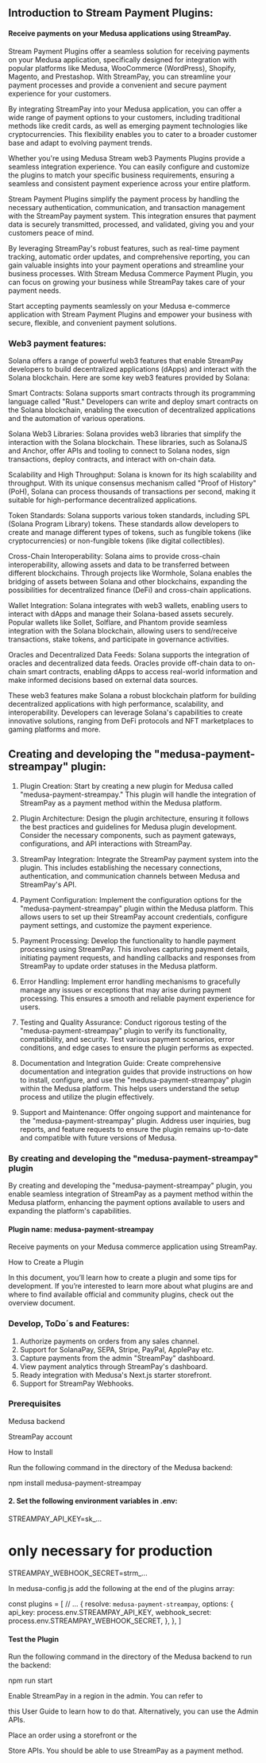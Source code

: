 ## Introduction to Stream Payment Plugins:

#### Receive payments on your Medusa applications using StreamPay.

Stream Payment Plugins offer a seamless solution for receiving payments on your Medusa application, specifically designed for integration with popular platforms like Medusa, WooCommerce (WordPress), Shopify, Magento, and Prestashop. With StreamPay, you can streamline your payment processes and provide a convenient and secure payment experience for your customers.

By integrating StreamPay into your Medusa application, you can offer a wide range of payment options to your customers, including traditional methods like credit cards, as well as emerging payment technologies like cryptocurrencies. This flexibility enables you to cater to a broader customer base and adapt to evolving payment trends.

Whether you're using Medusa Stream web3 Payments Plugins provide a seamless integration experience. You can easily configure and customize the plugins to match your specific business requirements, ensuring a seamless and consistent payment experience across your entire platform.

Stream Payment Plugins simplify the payment process by handling the necessary authentication, communication, and transaction management with the StreamPay payment system. This integration ensures that payment data is securely transmitted, processed, and validated, giving you and your customers peace of mind.

By leveraging StreamPay's robust features, such as real-time payment tracking, automatic order updates, and comprehensive reporting, you can gain valuable insights into your payment operations and streamline your business processes. With Stream Medusa Commerce Payment Plugin, you can focus on growing your business while StreamPay takes care of your payment needs.

Start accepting payments seamlessly on your Medusa e-commerce application with Stream Payment Plugins and empower your business with secure, flexible, and convenient payment solutions.

### Web3 payment features: 

Solana offers a range of powerful web3 features that enable StreamPay developers to build decentralized applications (dApps) and interact with the Solana blockchain. Here are some key web3 features provided by Solana:

Smart Contracts: Solana supports smart contracts through its programming language called "Rust." Developers can write and deploy smart contracts on the Solana blockchain, enabling the execution of decentralized applications and the automation of various operations.

Solana Web3 Libraries: Solana provides web3 libraries that simplify the interaction with the Solana blockchain. These libraries, such as SolanaJS and Anchor, offer APIs and tooling to connect to Solana nodes, sign transactions, deploy contracts, and interact with on-chain data.

Scalability and High Throughput: Solana is known for its high scalability and throughput. With its unique consensus mechanism called "Proof of History" (PoH), Solana can process thousands of transactions per second, making it suitable for high-performance decentralized applications.

Token Standards: Solana supports various token standards, including SPL (Solana Program Library) tokens. These standards allow developers to create and manage different types of tokens, such as fungible tokens (like cryptocurrencies) or non-fungible tokens (like digital collectibles).

Cross-Chain Interoperability: Solana aims to provide cross-chain interoperability, allowing assets and data to be transferred between different blockchains. Through projects like Wormhole, Solana enables the bridging of assets between Solana and other blockchains, expanding the possibilities for decentralized finance (DeFi) and cross-chain applications.

Wallet Integration: Solana integrates with web3 wallets, enabling users to interact with dApps and manage their Solana-based assets securely. Popular wallets like Sollet, Solflare, and Phantom provide seamless integration with the Solana blockchain, allowing users to send/receive transactions, stake tokens, and participate in governance activities.

Oracles and Decentralized Data Feeds: Solana supports the integration of oracles and decentralized data feeds. Oracles provide off-chain data to on-chain smart contracts, enabling dApps to access real-world information and make informed decisions based on external data sources.

These web3 features make Solana a robust blockchain platform for building decentralized applications with high performance, scalability, and interoperability. Developers can leverage Solana's capabilities to create innovative solutions, ranging from DeFi protocols and NFT marketplaces to gaming platforms and more.

## Creating and developing the "medusa-payment-streampay" plugin:

1. Plugin Creation: Start by creating a new plugin for Medusa called "medusa-payment-streampay." This plugin will handle the integration of StreamPay as a payment method within the Medusa platform.

2. Plugin Architecture: Design the plugin architecture, ensuring it follows the best practices and guidelines for Medusa plugin development. Consider the necessary components, such as payment gateways, configurations, and API interactions with StreamPay.

3. StreamPay Integration: Integrate the StreamPay payment system into the plugin. This includes establishing the necessary connections, authentication, and communication channels between Medusa and StreamPay's API.

4. Payment Configuration: Implement the configuration options for the "medusa-payment-streampay" plugin within the Medusa platform. This allows users to set up their StreamPay account credentials, configure payment settings, and customize the payment experience.

5. Payment Processing: Develop the functionality to handle payment processing using StreamPay. This involves capturing payment details, initiating payment requests, and handling callbacks and responses from StreamPay to update order statuses in the Medusa platform.

6. Error Handling: Implement error handling mechanisms to gracefully manage any issues or exceptions that may arise during payment processing. This ensures a smooth and reliable payment experience for users.

7. Testing and Quality Assurance: Conduct rigorous testing of the "medusa-payment-streampay" plugin to verify its functionality, compatibility, and security. Test various payment scenarios, error conditions, and edge cases to ensure the plugin performs as expected.

8. Documentation and Integration Guide: Create comprehensive documentation and integration guides that provide instructions on how to install, configure, and use the "medusa-payment-streampay" plugin within the Medusa platform. This helps users understand the setup process and utilize the plugin effectively.

9. Support and Maintenance: Offer ongoing support and maintenance for the "medusa-payment-streampay" plugin. Address user inquiries, bug reports, and feature requests to ensure the plugin remains up-to-date and compatible with future versions of Medusa.


### By creating and developing the "medusa-payment-streampay" plugin

By creating and developing the "medusa-payment-streampay" plugin, you enable seamless integration of StreamPay as a payment method within the Medusa platform, enhancing the payment options available to users and expanding the platform's capabilities.

#### Plugin name: medusa-payment-streampay

Receive payments on your Medusa commerce application using StreamPay.

How to Create a Plugin

In this document, you’ll learn how to create a plugin and some tips for development. If you’re interested to learn more about what plugins are and where to find available official and community plugins, check out the overview document.

### Develop, ToDo´s and Features:

1. Authorize payments on orders from any sales channel.
2. Support for SolanaPay, SEPA, Stripe, PayPal, ApplePay etc.
3. Capture payments from the admin "StreamPay" dashboard.
4. View payment analytics through StreamPay's dashboard.
5. Ready integration with Medusa's Next.js starter storefront.
6. Support for StreamPay Webhooks.

### Prerequisites

Medusa backend

StreamPay account

How to Install

Run the following command in the directory of the Medusa backend:

npm install medusa-payment-streampay


#### 2. Set the following environment variables in .env:

STREAMPAY_API_KEY=sk_...
# only necessary for production
STREAMPAY_WEBHOOK_SECRET=strm_...

In medusa-config.js add the following at the end of the plugins array:

const plugins = [
  // ...
  {
    resolve: `medusa-payment-streampay`,
    options: {
      api_key: process.env.STREAMPAY_API_KEY,
      webhook_secret: process.env.STREAMPAY_WEBHOOK_SECRET,
    },
  },
]

#### Test the Plugin

Run the following command in the directory of the Medusa backend to run the backend:

npm run start

Enable StreamPay in a region in the admin. You can refer to 

this User Guide to learn how to do that. Alternatively, you can use the Admin APIs.

Place an order using a storefront or the 

Store APIs. You should be able to use StreamPay as a payment method.
